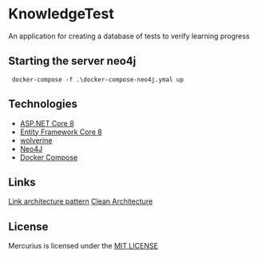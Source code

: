 # KnowledgeTest
An application for creating a database of tests to verify learning progress

## Starting the server neo4j

```
 docker-compose -f .\docker-compose-neo4j.ymal up
```


## Technologies
* [ASP.NET Core 8](https://docs.microsoft.com/en-us/aspnet/core/introduction-to-aspnet-core)
* [Entity Framework Core 8](https://docs.microsoft.com/en-us/ef/core/)
* [wolverine](https://wolverine.netlify.app/)
* [Neo4J](https://neo4j.com/)
* [Docker Compose](https://docs.docker.com/compose/)

## Links

[Link architecture pattern](https://github.com/dotnet-architecture/eShopOnWeb)
[Clean Architecture](https://github.com/jasontaylordev/CleanArchitecture)


## License

Mercurius is licensed under the [MIT LICENSE](https://choosealicense.com/licenses/mit/) 
